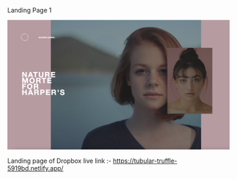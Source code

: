 Landing Page 1

<img src="https://github.com/RiTiKa-ShIsHoDiA/CSSLearning/blob/main/Landingpages/LandingPage1/assets/screenshot.png?raw=true" alt="Landing Page Screenshot">


Landing page of Dropbox 
live link :- https://tubular-truffle-5919bd.netlify.app/


